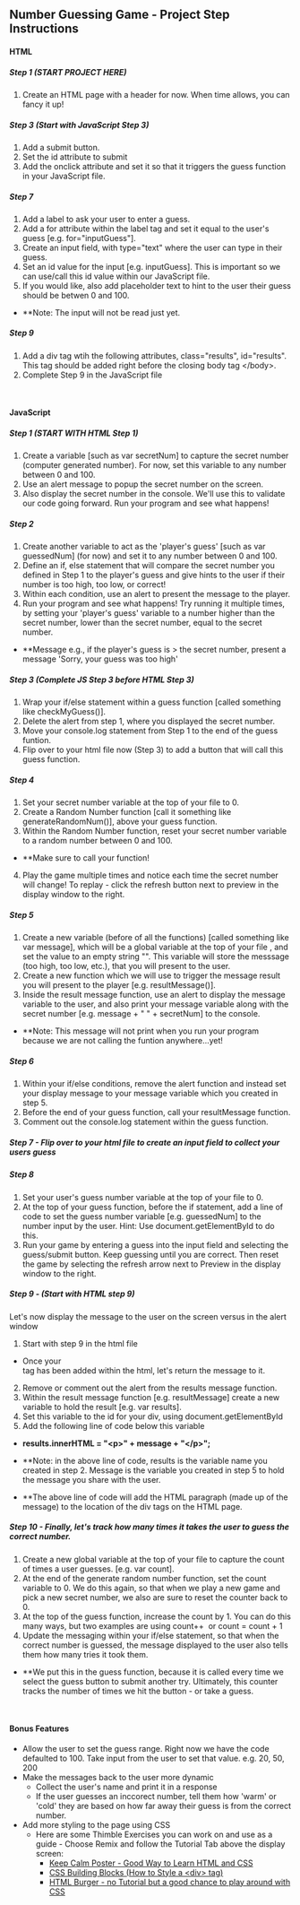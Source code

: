 ## Number Guessing Game - Project Step Instructions

#### **HTML**

##### Step 1 (START PROJECT HERE)
1. Create an HTML page with a header for now. When time allows, you can fancy it up!

##### Step 3 (Start with JavaScript Step 3)
1. Add a submit button.
2. Set the id attribute to submit
3. Add the onclick attribute and set it so that it triggers the guess function in your JavaScript file.

##### Step 7
1. Add a label to ask your user to enter a guess. 
2. Add a for attribute within the label tag and set it equal to the user's guess [e.g. for="inputGuess"]. 
3. Create an input field, with type="text" where the user can type in their guess. 
4. Set an id value for the input [e.g. inputGuess]. This is important so we can use/call this id value within our JavaScript file.
5. If you would like, also add placeholder text to hint to the user their guess should be betwen 0 and 100.
* **Note: The input will not be read just yet.

##### Step 9
1. Add a div tag wtih the following attributes, class="results", id="results". This tag should be added right before the closing body tag &lt;/body>.
2. Complete Step 9 in the JavaScript file

<br>

#### **JavaScript**

##### Step 1 (START WITH HTML Step 1)
1. Create a variable [such as var secretNum] to capture the secret number (computer generated number). For now, set this variable to any number between 0 and 100. 
2. Use an alert message to popup the secret number on the screen. 
3. Also display the secret number in the console. We'll use this to validate our code going forward. Run your program and see what happens!

##### Step 2
1. Create another variable to act as the 'player's guess' [such as var guessedNum] (for now) and set it to any number between 0 and 100. 
2. Define an if, else statement that will compare the secret number you defined in Step 1 to the player's guess and give hints to the user if their number is too high, too low, or correct!
3. Within each condition, use an alert to present the message to the player. 
4. Run your program and see what happens! Try running it multiple times, by setting your 'player's guess' variable to a number higher than the secret number, lower than the secret number, equal to the secret number.
* **Message e.g., if the player's guess is > the secret number, present a message 'Sorry, your guess was too high'

##### Step 3 (Complete JS Step 3 before HTML Step 3)
1. Wrap your if/else statement within a guess function [called something like checkMyGuess()].
2. Delete the alert from step 1, where you displayed the secret number. 
3. Move your console.log statement from Step 1 to the end of the guess funtion.
4. Flip over to your html file now (Step 3) to add a button that will call this guess function.

##### Step 4
1. Set your secret number variable at the top of your file to 0. 
2. Create a Random Number function [call it something like generateRandomNum()], above your guess function. 
3. Within the Random Number function, reset your secret number variable to a random number between 0 and 100. 
* **Make sure to call your function! 
4. Play the game multiple times and notice each time the secret number will change! To replay - click the refresh button next to preview in the display window to the right.

##### Step 5
1. Create a new variable (before of all the functions) [called something like var message], which will be a global variable at the top of your file , and set the value to an empty string "". This variable will store the messsage (too high, too low, etc.), that you will present to the user. 
2. Create a new function which we will use to trigger the message result you will present to the player [e.g. resultMessage()]. 
3. Inside the result message function, use an alert to display the message variable to the user, and also print your message variable along with the secret number [e.g. message + " " + secretNum] to the console. 
* **Note: This message will not print when you run your program because we are not calling the funtion anywhere...yet!

##### Step 6
1. Within your if/else conditions, remove the alert function and instead set your display message to your message variable which you created in step 5.
2. Before the end of your guess function, call your resultMessage function. 
3. Comment out the console.log statement within the guess function.

##### Step 7 - Flip over to your html file to create an input field to collect your users guess

##### Step 8
1. Set your user's guess number variable at the top of your file to 0.
2. At the top of your guess function, before the if statement, add a line of code to set the guess number variable [e.g. guessedNum] to the number input by the user. Hint: Use document.getElementById to do this.
3. Run your game by entering a guess into the input field and selecting the guess/submit button. Keep guessing until you are correct. Then reset the game by selecting the refresh arrow next to Preview in the display window to the right.

##### Step 9 - (Start with HTML step 9)
Let's now display the message to the user on the screen versus in the alert window
1. Start with step 9 in the html file

* Once your <div> tag has been added within the html, let's return the message to it.
2. Remove or comment out the alert from the results message function.
3. Within the result message function [e.g. resultMessage] create a new variable to hold the result [e.g. var results].
4. Set this variable to the id for your div, using document.getElementById
5. Add the following line of code below this variable    
* **results.innerHTML = "&lt;p>" + message + "&lt;/p>";**

* **Note: in the above line of code, results is the variable name you created in step 2. Message is the variable you created in step 5 to hold the message you share with the user.
* **The above line of code will add the HTML paragraph (made up of the message) to the location of the div tags on the HTML page.

##### Step 10 - Finally, let's track how many times it takes the user to guess the correct number.
1. Create a new global variable at the top of your file to capture the count of times a user guesses. [e.g. var count].
2. At the end of the generate random number function, set the count variable to 0. We do this again, so that when we play a new game and pick a new secret number, we also are sure to reset the counter back to 0.
3. At the top of the guess function, increase the count by 1. You can do this many ways, but two examples are using count++  or count = count + 1
4. Update the messaging within your if/else statement, so that when the correct number is guessed, the message displayed to the user also tells them how many tries it took them.
* **We put this in the guess function, because it is called every time we select the guess button to submit another try. Ultimately, this counter tracks the number of times we hit the button - or take a guess.

<br>

#### **Bonus Features**
* Allow the user to set the guess range. Right now we have the code defaulted to 100. Take input from the user to set that value. e.g. 20, 50, 200
* Make the messages back to the user more dynamic
  * Collect the user's name and print it in a response
  * If the user guesses an inccorect number, tell them how 'warm' or 'cold' they are based on how far away their guess is from the correct number.
* Add more styling to the page using CSS
  * Here are some Thimble Exercises you can work on and use as a guide - Choose Remix and follow the Tutorial Tab above the display screen:
    * [Keep Calm Poster - Good Way to Learn HTML and CSS](https://thimble.mozilla.org/en-US/user/legitliberty/1255829)
    * [CSS Building Blocks (How to Style a &lt;div> tag)](https://thimble.mozilla.org/en-US/user/legitliberty/1255775)
    * [HTML Burger - no Tutorial but a good chance to play around with CSS](https://thimble.mozilla.org/en-US/user/legitliberty/1255828)
